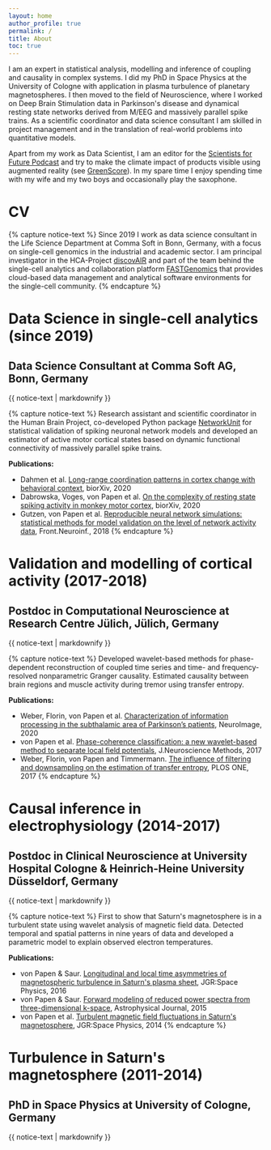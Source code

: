 ```yaml
---
layout: home
author_profile: true
permalink: /
title: About
toc: true
---
```


I am an expert in statistical analysis, modelling and inference of coupling and causality in complex systems. I did my PhD in Space Physics at the University of Cologne with application in plasma turbulence of planetary magnetospheres. I then moved to the field of Neuroscience, where I worked on Deep Brain Stimulation data in Parkinson's disease and dynamical resting state networks derived from M/EEG and massively parallel spike trains. As a scientific coordinator and data science consultant I am skilled in project management and in the translation of real-world problems into quantitative models.

Apart from my work as Data Scientist, I am an editor for the [Scientists for Future Podcast](https://s4f-podcast.de) and try to make the climate impact of products visible using augmented reality (see [GreenScore](https://green-score.app/)). In my spare time I enjoy spending time with my wife and my two boys and occasionally play the saxophone. 

# CV
<!-- COMMA -->
{% capture notice-text %}
Since 2019 I work as data science consultant in the Life Science Department at Comma Soft in Bonn, Germany, with a focus on single-cell genomics in the industrial and academic sector. I am principal investigator in the HCA-Project [discovAIR](https://discovair.org) and part of the team behind the single-cell analytics and collaboration platform [FASTGenomics](https://www.fastgenomics.org) that provides cloud-based data management and analytical software environments for the single-cell community.
{% endcapture %}

<div class="notice--info">
  <h1>Data Science in single-cell analytics (since 2019)</h1>
  <h2>Data Science Consultant at Comma Soft AG, Bonn, Germany</h2>
  {{ notice-text | markdownify }}
</div>

<!-- JÜLICH -->
{% capture notice-text %}
Research assistant and scientific coordinator in the Human Brain Project, co-developed Python package [NetworkUnit](https://github.com/INM-6/NetworkUnit) for statistical validation of spiking neuronal network models and developed an estimator of active motor cortical states based on dynamic functional connectivity of massively parallel spike trains.

**Publications:**
- Dahmen et al. [Long-range coordination patterns in cortex change with behavioral context](https://www.biorxiv.org/content/10.1101/2020.07.15.205013v1), biorXiv, 2020
- Dabrowska, Voges, von Papen et al. [On the complexity of resting state spiking activity in monkey motor cortex](https://biorxiv.org/cgi/content/short/2020.05.28.121095v1), biorXiv, 2020
- Gutzen, von Papen et al. [Reproducible neural network simulations: statistical methods for model validation on the level of network activity data](https://www.frontiersin.org/articles/10.3389/fninf.2018.00090/full), Front.Neuroinf., 2018
  {% endcapture %}

<div class="notice--success">
  <h1>Validation and modelling of cortical activity (2017-2018)</h1>
  <h2>Postdoc in Computational Neuroscience at Research Centre Jülich, Jülich, Germany</h2>
  {{ notice-text | markdownify }}
</div>

<!-- CLINIC -->
{% capture notice-text %}
Developed wavelet-based methods for phase-dependent reconstruction of coupled time series and time- and frequency-resolved nonparametric Granger causality. Estimated causality between brain regions and muscle activity during tremor using transfer entropy.

**Publications:**
- Weber, Florin, von Papen et al. [Characterization of information processing in the subthalamic area of Parkinson’s patients](https://www.sciencedirect.com/science/article/pii/S1053811920300057), NeuroImage, 2020
- von Papen et al. [Phase-coherence classification: a new wavelet-based method to separate local field potentials](https://www.sciencedirect.com/science/article/pii/S0165027017303035), J.Neuroscience Methods, 2017
- Weber, Florin, von Papen and Timmermann. [The influence of filtering and downsampling on the estimation of transfer entropy](https://journals.plos.org/plosone/article?id=10.1371/journal.pone.0188210), PLOS ONE, 2017
  {% endcapture %}

<div class="notice--info">
  <h1>Causal inference in electrophysiology (2014-2017)</h1>
  <h2>Postdoc in Clinical Neuroscience at University Hospital Cologne & Heinrich-Heine University Düsseldorf, Germany</h2>
  {{ notice-text | markdownify }}
</div>

<!-- TURBULENCE -->
{% capture notice-text %}
First to show that Saturn's magnetosphere is in a turbulent state using wavelet analysis of magnetic field data. Detected temporal and spatial patterns in nine years of data and developed a parametric model to explain observed electron temperatures.

**Publications:**
- von Papen & Saur. [Longitudinal and local time asymmetries of magnetospheric turbulence in Saturn's plasma sheet](https://agupubs.onlinelibrary.wiley.com/doi/full/10.1002/2016JA022427), JGR:Space Physics, 2016
- von Papen & Saur. [Forward modeling of reduced power spectra from three-dimensional k-space](https://iopscience.iop.org/article/10.1088/0004-637X/806/1/116), Astrophysical Journal, 2015
- von Papen et al. [Turbulent magnetic field fluctuations in Saturn's magnetosphere](https://agupubs.onlinelibrary.wiley.com/doi/10.1002/2013JA019542), JGR:Space Physics, 2014
  {% endcapture %}

<div class="notice--success">
  <h1>Turbulence in Saturn's magnetosphere (2011-2014)</h1>
  <h2>PhD in Space Physics at University of Cologne, Germany</h2>
  {{ notice-text | markdownify }}
</div>
